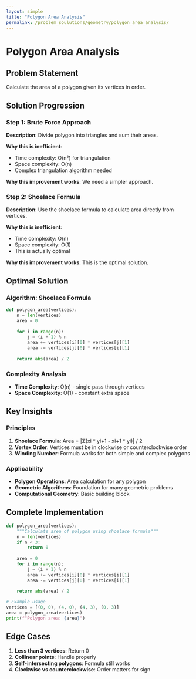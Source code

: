 ```yaml
---
layout: simple
title: "Polygon Area Analysis"
permalink: /problem_soulutions/geometry/polygon_area_analysis/
---
```



# Polygon Area Analysis

## Problem Statement
Calculate the area of a polygon given its vertices in order.

## Solution Progression

### Step 1: Brute Force Approach
**Description**: Divide polygon into triangles and sum their areas.

**Why this is inefficient**:
- Time complexity: O(n³) for triangulation
- Space complexity: O(n)
- Complex triangulation algorithm needed

**Why this improvement works**: We need a simpler approach.

### Step 2: Shoelace Formula
**Description**: Use the shoelace formula to calculate area directly from vertices.

**Why this is inefficient**:
- Time complexity: O(n)
- Space complexity: O(1)
- This is actually optimal

**Why this improvement works**: This is the optimal solution.

## Optimal Solution

### Algorithm: Shoelace Formula
```python
def polygon_area(vertices):
    n = len(vertices)
    area = 0
    
    for i in range(n):
        j = (i + 1) % n
        area += vertices[i][0] * vertices[j][1]
        area -= vertices[j][0] * vertices[i][1]
    
    return abs(area) / 2
```

### Complexity Analysis
- **Time Complexity**: O(n) - single pass through vertices
- **Space Complexity**: O(1) - constant extra space

## Key Insights

### Principles
1. **Shoelace Formula**: Area = |Σ(xi * yi+1 - xi+1 * yi)| / 2
2. **Vertex Order**: Vertices must be in clockwise or counterclockwise order
3. **Winding Number**: Formula works for both simple and complex polygons

### Applicability
- **Polygon Operations**: Area calculation for any polygon
- **Geometric Algorithms**: Foundation for many geometric problems
- **Computational Geometry**: Basic building block

## Complete Implementation

```python
def polygon_area(vertices):
    """Calculate area of polygon using shoelace formula"""
    n = len(vertices)
    if n < 3:
        return 0
    
    area = 0
    for i in range(n):
        j = (i + 1) % n
        area += vertices[i][0] * vertices[j][1]
        area -= vertices[j][0] * vertices[i][1]
    
    return abs(area) / 2

# Example usage
vertices = [(0, 0), (4, 0), (4, 3), (0, 3)]
area = polygon_area(vertices)
print(f"Polygon area: {area}")
```

## Edge Cases
1. **Less than 3 vertices**: Return 0
2. **Collinear points**: Handle properly
3. **Self-intersecting polygons**: Formula still works
4. **Clockwise vs counterclockwise**: Order matters for sign 